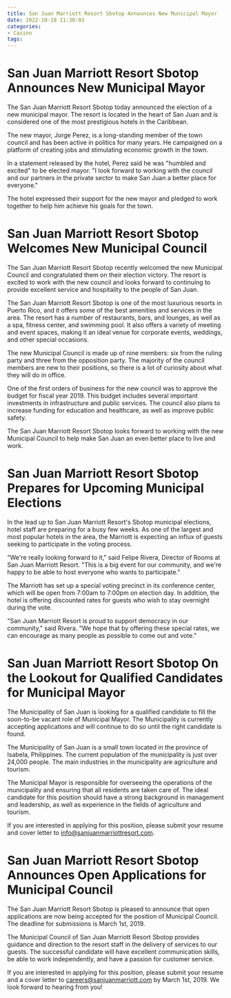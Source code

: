 ```yaml
---
title: San Juan Marriott Resort Sbotop Announces New Municipal Mayor
date: 2022-10-18 11:38:03
categories:
- Casino
tags:
---
```



#  San Juan Marriott Resort Sbotop Announces New Municipal Mayor

The San Juan Marriott Resort Sbotop today announced the election of a new municipal mayor. The resort is located in the heart of San Juan and is considered one of the most prestigious hotels in the Caribbean.

The new mayor, Jorge Perez, is a long-standing member of the town council and has been active in politics for many years. He campaigned on a platform of creating jobs and stimulating economic growth in the town.

In a statement released by the hotel, Perez said he was "humbled and excited" to be elected mayor. "I look forward to working with the council and our partners in the private sector to make San Juan a better place for everyone."

The hotel expressed their support for the new mayor and pledged to work together to help him achieve his goals for the town.

#  San Juan Marriott Resort Sbotop Welcomes New Municipal Council

The San Juan Marriott Resort Sbotop recently welcomed the new Municipal Council and congratulated them on their election victory. The resort is excited to work with the new council and looks forward to continuing to provide excellent service and hospitality to the people of San Juan.

The San Juan Marriott Resort Sbotop is one of the most luxurious resorts in Puerto Rico, and it offers some of the best amenities and services in the area. The resort has a number of restaurants, bars, and lounges, as well as a spa, fitness center, and swimming pool. It also offers a variety of meeting and event spaces, making it an ideal venue for corporate events, weddings, and other special occasions.

The new Municipal Council is made up of nine members: six from the ruling party and three from the opposition party. The majority of the council members are new to their positions, so there is a lot of curiosity about what they will do in office.

One of the first orders of business for the new council was to approve the budget for fiscal year 2019. This budget includes several important investments in infrastructure and public services. The council also plans to increase funding for education and healthcare, as well as improve public safety.

The San Juan Marriott Resort Sbotop looks forward to working with the new Municipal Council to help make San Juan an even better place to live and work.

#  San Juan Marriott Resort Sbotop Prepares for Upcoming Municipal Elections

In the lead up to San Juan Marriott Resort's Sbotop municipal elections, hotel staff are preparing for a busy few weeks. As one of the largest and most popular hotels in the area, the Marriott is expecting an influx of guests seeking to participate in the voting process.

"We're really looking forward to it," said Felipe Rivera, Director of Rooms at San Juan Marriott Resort. "This is a big event for our community, and we're happy to be able to host everyone who wants to participate."

The Marriott has set up a special voting precinct in its conference center, which will be open from 7:00am to 7:00pm on election day. In addition, the hotel is offering discounted rates for guests who wish to stay overnight during the vote.

"San Juan Marriott Resort is proud to support democracy in our community," said Rivera. "We hope that by offering these special rates, we can encourage as many people as possible to come out and vote."

#  San Juan Marriott Resort Sbotop On the Lookout for Qualified Candidates for Municipal Mayor

The Municipality of San Juan is looking for a qualified candidate to fill the soon-to-be vacant role of Municipal Mayor. The Municipality is currently accepting applications and will continue to do so until the right candidate is found.

The Municipality of San Juan is a small town located in the province of Isabela, Philippines. The current population of the municipality is just over 24,000 people. The main industries in the municipality are agriculture and tourism.

The Municipal Mayor is responsible for overseeing the operations of the municipality and ensuring that all residents are taken care of. The ideal candidate for this position should have a strong background in management and leadership, as well as experience in the fields of agriculture and tourism.

If you are interested in applying for this position, please submit your resume and cover letter to info@sanjuanmarriottresort.com.

#  San Juan Marriott Resort Sbotop Announces Open Applications for Municipal Council

The San Juan Marriott Resort Sbotop is pleased to announce that open applications are now being accepted for the position of Municipal Council. The deadline for submissions is March 1st, 2019.

The Municipal Council of San Juan Marriott Resort Sbotop provides guidance and direction to the resort staff in the delivery of services to our guests. The successful candidate will have excellent communication skills, be able to work independently, and have a passion for customer service.

If you are interested in applying for this position, please submit your resume and a cover letter to careers@sanjuanmarriott.com by March 1st, 2019. We look forward to hearing from you!